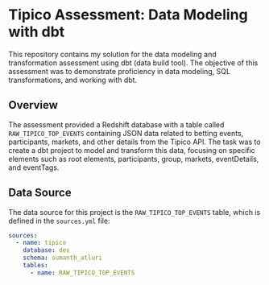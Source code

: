 # Tipico Assessment: Data Modeling with dbt

This repository contains my solution for the data modeling and transformation assessment using dbt (data build tool). The objective of this assessment was to demonstrate proficiency in data modeling, SQL transformations, and working with dbt.

## Overview

The assessment provided a Redshift database with a table called `RAW_TIPICO_TOP_EVENTS` containing JSON data related to betting events, participants, markets, and other details from the Tipico API. The task was to create a dbt project to model and transform this data, focusing on specific elements such as root elements, participants, group, markets, eventDetails, and eventTags.

## Data Source

The data source for this project is the `RAW_TIPICO_TOP_EVENTS` table, which is defined in the `sources.yml` file:

```yaml
sources:
  - name: tipico
    database: dev
    schema: sumanth_atluri
    tables:
      - name: RAW_TIPICO_TOP_EVENTS
